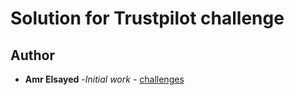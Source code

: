 # Solution for Trustpilot challenge <followthewhiterabbit>

## Author

* **Amr Elsayed** -*Initial work* - [challenges](https://github.com/Amr116)
